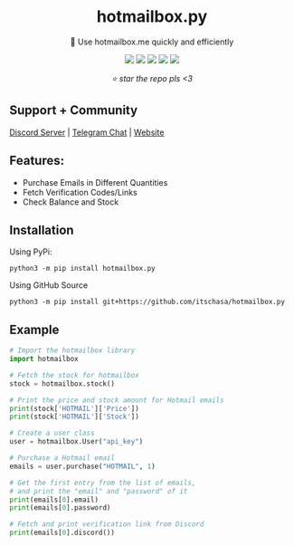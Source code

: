 <div align="center">
    <h1>hotmailbox.py</h1>
    <p>📧 Use hotmailbox.me quickly and efficiently</p>
    <img src="https://img.shields.io/github/license/ItsChasa/hotmailbox.py?style=flat">
    <img src="https://img.shields.io/github/downloads/ItsChasa/hotmailbox.py/total?style=flat">
    <img src="https://img.shields.io/github/stars/ItsChasa/hotmailbox.py?style=flat">
    <img src="https://img.shields.io/github/forks/ItsChasa/hotmailbox.py?style=flat">
    <img src="https://sonarcloud.io/api/project_badges/measure?project=itschasa_hotmailbox.py&metric=ncloc"/>
    <br>
    <p><i>⭐ star the repo pls <3</i></p>
</div>


## Support + Community
[Discord Server](https://chasa.wtf/discord) | [Telegram Chat](https://chasa.wtf/telegram) | [Website](https://chasa.wtf/)


## Features:
- Purchase Emails in Different Quantities
- Fetch Verification Codes/Links
- Check Balance and Stock


## Installation
Using PyPi:
```
python3 -m pip install hotmailbox.py
```

Using GitHub Source
```
python3 -m pip install git+https://github.com/itschasa/hotmailbox.py
```


## Example
```python
# Import the hotmailbox library
import hotmailbox

# Fetch the stock for hotmailbox
stock = hotmailbox.stock()

# Print the price and stock amount for Hotmail emails
print(stock['HOTMAIL']['Price'])
print(stock['HOTMAIL']['Stock'])

# Create a user class
user = hotmailbox.User("api_key")

# Purchase a Hotmail email
emails = user.purchase("HOTMAIL", 1)

# Get the first entry from the list of emails,
# and print the "email" and "password" of it
print(emails[0].email)
print(emails[0].password)

# Fetch and print verification link from Discord
print(emails[0].discord())
```
